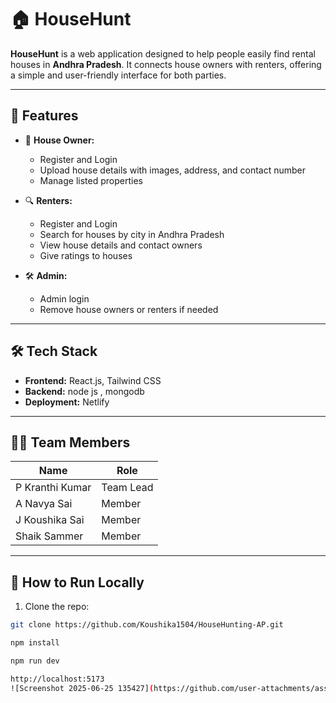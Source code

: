 # 🏠 HouseHunt

**HouseHunt** is a web application designed to help people easily find rental houses in **Andhra Pradesh**. It connects house owners with renters, offering a simple and user-friendly interface for both parties.

---

## 🚀 Features

- 🏡 **House Owner:**
  - Register and Login
  - Upload house details with images, address, and contact number
  - Manage listed properties

- 🔍 **Renters:**
  - Register and Login
  - Search for houses by city in Andhra Pradesh
  - View house details and contact owners
  - Give ratings to houses

- 🛠️ **Admin:**
  - Admin login
  - Remove house owners or renters if needed


---

## 🛠️ Tech Stack

- **Frontend:** React.js, Tailwind CSS
- **Backend:** node js , mongodb
- **Deployment:** Netlify 

---

## 👨‍💻 Team Members

|      Name        |    Role    |
|----------------- |------------|
| P Kranthi Kumar  | Team Lead  |
| A Navya Sai      | Member     |
| J Koushika Sai   | Member     |
| Shaik Sammer     | Member     |

---

## 📂 How to Run Locally

1. Clone the repo:
```bash
git clone https://github.com/Koushika1504/HouseHunting-AP.git

npm install

npm run dev

http://localhost:5173
![Screenshot 2025-06-25 135427](https://github.com/user-attachments/assets/65ab969a-b538-44ad-bf1b-2d1c3c34d35a)

